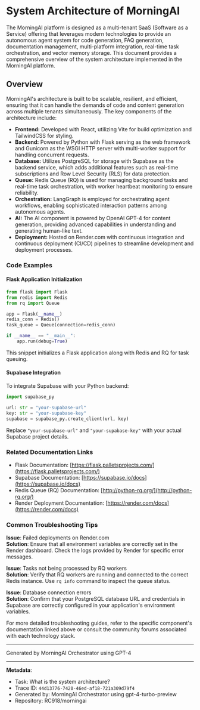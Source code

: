 # System Architecture of MorningAI

The MorningAI platform is designed as a multi-tenant SaaS (Software as a Service) offering that leverages modern technologies to provide an autonomous agent system for code generation, FAQ generation, documentation management, multi-platform integration, real-time task orchestration, and vector memory storage. This document provides a comprehensive overview of the system architecture implemented in the MorningAI platform.

## Overview

MorningAI's architecture is built to be scalable, resilient, and efficient, ensuring that it can handle the demands of code and content generation across multiple tenants simultaneously. The key components of the architecture include:

- **Frontend:** Developed with React, utilizing Vite for build optimization and TailwindCSS for styling.
- **Backend:** Powered by Python with Flask serving as the web framework and Gunicorn as the WSGI HTTP server with multi-worker support for handling concurrent requests.
- **Database:** Utilizes PostgreSQL for storage with Supabase as the backend service, which adds additional features such as real-time subscriptions and Row Level Security (RLS) for data protection.
- **Queue:** Redis Queue (RQ) is used for managing background tasks and real-time task orchestration, with worker heartbeat monitoring to ensure reliability.
- **Orchestration:** LangGraph is employed for orchestrating agent workflows, enabling sophisticated interaction patterns among autonomous agents.
- **AI:** The AI component is powered by OpenAI GPT-4 for content generation, providing advanced capabilities in understanding and generating human-like text.
- **Deployment:** Hosted on Render.com with continuous integration and continuous deployment (CI/CD) pipelines to streamline development and deployment processes.

### Code Examples

#### Flask Application Initialization

```python
from flask import Flask
from redis import Redis
from rq import Queue

app = Flask(__name__)
redis_conn = Redis()
task_queue = Queue(connection=redis_conn)

if __name__ == "__main__":
    app.run(debug=True)
```

This snippet initializes a Flask application along with Redis and RQ for task queuing.

#### Supabase Integration

To integrate Supabase with your Python backend:

```python
import supabase_py

url: str = "your-supabase-url"
key: str = "your-supabase-key"
supabase = supabase_py.create_client(url, key)
```

Replace `"your-supabase-url"` and `"your-supabase-key"` with your actual Supabase project details.

### Related Documentation Links

- Flask Documentation: [https://flask.palletsprojects.com/](https://flask.palletsprojects.com/)
- Supabase Documentation: [https://supabase.io/docs](https://supabase.io/docs)
- Redis Queue (RQ) Documentation: [http://python-rq.org/](http://python-rq.org/)
- Render Deployment Documentation: [https://render.com/docs](https://render.com/docs)

### Common Troubleshooting Tips

**Issue**: Failed deployments on Render.com  
**Solution**: Ensure that all environment variables are correctly set in the Render dashboard. Check the logs provided by Render for specific error messages.

**Issue**: Tasks not being processed by RQ workers  
**Solution**: Verify that RQ workers are running and connected to the correct Redis instance. Use `rq info` command to inspect the queue status.

**Issue**: Database connection errors  
**Solution**: Confirm that your PostgreSQL database URL and credentials in Supabase are correctly configured in your application's environment variables.

For more detailed troubleshooting guides, refer to the specific component's documentation linked above or consult the community forums associated with each technology stack.

---
Generated by MorningAI Orchestrator using GPT-4

---

**Metadata**:
- Task: What is the system architecture?
- Trace ID: `44d13776-7420-46ed-af18-721a309d79f4`
- Generated by: MorningAI Orchestrator using gpt-4-turbo-preview
- Repository: RC918/morningai
